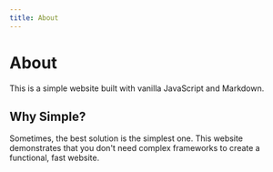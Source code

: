 ```yaml
---
title: About
---
```


# About

This is a simple website built with vanilla JavaScript and Markdown. 

## Why Simple?

Sometimes, the best solution is the simplest one. This website demonstrates that you don't need complex frameworks to create a functional, fast website. 